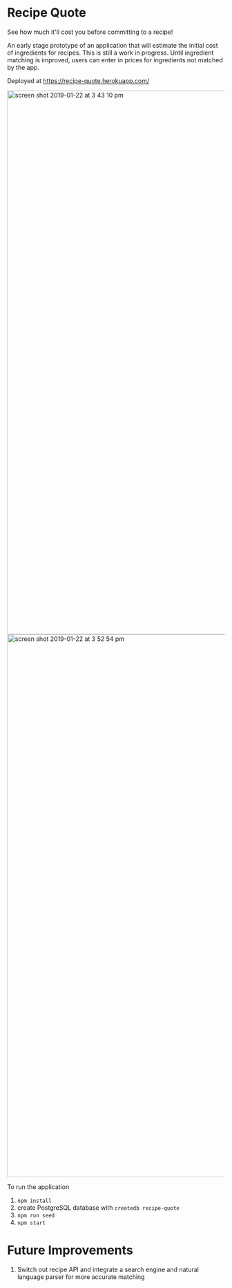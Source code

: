 # Recipe Quote

See how much it'll cost you before committing to a recipe!

An early stage prototype of an application that will estimate the initial cost of ingredients for recipes. This is still a work in progress. Until ingredient matching is improved, users can enter in prices for ingredients not matched by the app.

Deployed at https://recipe-quote.herokuapp.com/

<img width="1257" alt="screen shot 2019-01-22 at 3 43 10 pm" src="https://user-images.githubusercontent.com/38846510/51564726-0fa8f180-1e5e-11e9-824c-cc3e9fce1e7c.png">
<img width="1255" alt="screen shot 2019-01-22 at 3 52 54 pm" src="https://user-images.githubusercontent.com/38846510/51564728-12a3e200-1e5e-11e9-9a6c-40c3bdf7238d.png">


To run the application
1) `npm install`
2) create PostgreSQL database with `createdb recipe-quote`
3) `npm run seed`
4) `npm start`

# Future Improvements
1) Switch out recipe API and integrate a search engine and natural language parser for more accurate matching
